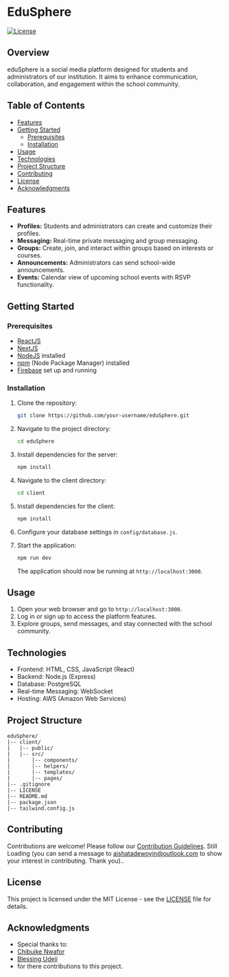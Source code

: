 # EduSphere

[![License](https://img.shields.io/badge/license-MIT-blue.svg)](https://opensource.org/licenses/MIT)

## Overview

eduSphere is a social media platform designed for students and administrators of our institution. It aims to enhance communication, collaboration, and engagement within the school community.

## Table of Contents

- [Features](#features)
- [Getting Started](#getting-started)
  - [Prerequisites](#prerequisites)
  - [Installation](#installation)
- [Usage](#usage)
- [Technologies](#technologies)
- [Project Structure](#project-structure)
- [Contributing](#contributing)
- [License](#license)
- [Acknowledgments](#acknowledgments)

## Features

- **Profiles:** Students and administrators can create and customize their profiles.
- **Messaging:** Real-time private messaging and group messaging.
- **Groups:** Create, join, and interact within groups based on interests or courses.
- **Announcements:** Administrators can send school-wide announcements.
- **Events:** Calendar view of upcoming school events with RSVP functionality.

## Getting Started

### Prerequisites
- [ReactJS](https://react.dev/)
- [NextJS]()
- [NodeJS](https://nodejs.org/) installed
- [npm](https://www.npmjs.com/) (Node Package Manager) installed
- [Firebase](https://console.firebase.google.com/) set up and running

### Installation

1. Clone the repository:

   ```bash
   git clone https://github.com/your-username/eduSphere.git
   ```

2. Navigate to the project directory:

   ```bash
   cd eduSphere
   ```

3. Install dependencies for the server:

   ```bash
   npm install
   ```

4. Navigate to the client directory:

   ```bash
   cd client
   ```

5. Install dependencies for the client:

   ```bash
   npm install
   ```

6. Configure your database settings in `config/database.js`.

7. Start the application:

   ```bash
   npm run dev
   ```

   The application should now be running at `http://localhost:3000`.

## Usage

1. Open your web browser and go to `http://localhost:3000`.
2. Log in or sign up to access the platform features.
3. Explore groups, send messages, and stay connected with the school community.

## Technologies

- Frontend: HTML, CSS, JavaScript (React)
- Backend: Node.js (Express)
- Database: PostgreSQL
- Real-time Messaging: WebSocket
- Hosting: AWS (Amazon Web Services)

## Project Structure

```
eduSphere/
|-- client/
|   |-- public/
|   |-- src/
|       |-- components/
|       |-- helpers/
|       |-- templates/
|       |-- pages/
|-- .gitignore
|-- LICENSE
|-- README.md
|-- package.json
|-- tailwind.config.js
```

## Contributing

Contributions are welcome! Please follow our [Contribution Guidelines](CONTRIBUTING.md). Still Loading (you can send a message to aishatadewoyin@outlook.com to show your interest in contributing. Thank you)..

## License

This project is licensed under the MIT License - see the [LICENSE](LICENSE) file for details.

## Acknowledgments

- Special thanks to:
- [Chibuike Nwafor](https://github.com/ConquerorCletus)
- [Blessing Udeji](https://github.com/blessingudeji)
- for there contributions to this project.
